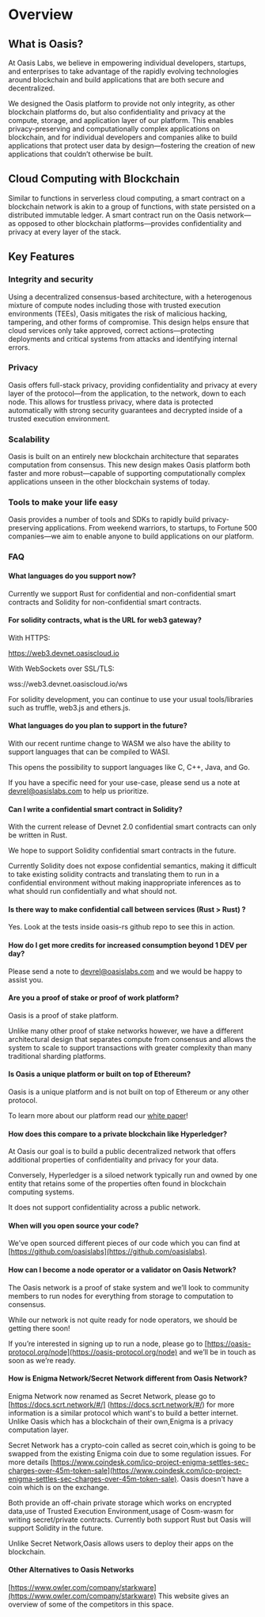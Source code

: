 # Overview

## What is Oasis?

At Oasis Labs, we believe in empowering individual developers, startups, and enterprises to take advantage of the rapidly evolving technologies around blockchain and build applications that are both secure and decentralized.

We designed the Oasis platform to provide not only integrity, as other blockchain platforms do, but also confidentiality and privacy at the compute, storage, and application layer of our platform. This enables privacy-preserving and computationally complex applications on blockchain, and for individual developers and companies alike to build applications that protect user data by design—fostering the creation of new applications that couldn’t otherwise be built.

## Cloud Computing with Blockchain

Similar to functions in serverless cloud computing, a smart contract on a blockchain network is akin to a group of functions, with state persisted on a distributed immutable ledger. A smart contract run on the Oasis network—as opposed to other blockchain platforms—provides confidentiality and privacy at every layer of the stack.

## Key Features

### Integrity and security

Using a decentralized consensus-based architecture, with a heterogenous mixture of compute nodes including those with trusted execution environments (TEEs), Oasis mitigates the risk of malicious hacking, tampering, and other forms of compromise. This design helps ensure that cloud services only take approved, correct actions—protecting deployments and critical systems from attacks and identifying internal errors.

### Privacy

Oasis offers full-stack privacy, providing confidentiality and privacy at every layer of the protocol—from the application, to the network, down to each node. This allows for trustless privacy, where data is protected automatically with strong security guarantees and decrypted inside of a trusted execution environment.

### Scalability

Oasis is built on an entirely new blockchain architecture that separates computation from consensus. This new design makes Oasis platform both faster and more robust—capable of supporting computationally complex applications unseen in the other blockchain systems of today.

### Tools to make your life easy

Oasis provides a number of tools and SDKs to rapidly build privacy-preserving applications. From weekend warriors, to startups, to Fortune 500 companies—we aim to enable anyone to build applications on our platform.

### FAQ

#### What languages do you support now?

Currently we support Rust for confidential and non-confidential smart contracts and Solidity for non-confidential smart contracts. 

#### For solidity contracts, what is the URL for web3 gateway? 

With HTTPS: 

https://web3.devnet.oasiscloud.io

With WebSockets over SSL/TLS:

wss://web3.devnet.oasiscloud.io/ws

For solidity development, you can continue to use your usual tools/libraries such as truffle, web3.js and ethers.js.

#### What languages do you plan to support in the future?

With our recent runtime change to WASM we also have the ability to support languages that can be compiled to WASI. 

This opens the possibility to support languages like C, C++, Java, and Go. 

If you have a specific need for your use-case, please send us a note at devrel@oasislabs.com to help us prioritize.

#### Can I write a confidential smart contract in Solidity?

With the current release of Devnet 2.0 confidential smart contracts can only be written in Rust. 

We hope to support Solidity confidential smart contracts in the future.  

Currently Solidity does not expose confidential semantics, making it difficult to take existing solidity contracts and translating them to run in a confidential environment without making inappropriate inferences as to what should run confidentially and what should not.

#### Is there way to make confidential call between services (Rust > Rust) ?

Yes.  Look at the tests inside oasis-rs github repo to see this in action. 

#### How do I get more credits for increased consumption beyond 1 DEV per day?

Please send a note to devrel@oasislabs.com and we would be happy to assist you.

#### Are you a proof of stake or proof of work platform?

Oasis is a proof of stake platform. 

Unlike many other proof of stake networks however, we have a different architectural design that separates compute from consensus and allows the system to scale to support transactions with greater complexity than many traditional sharding platforms.

#### Is Oasis a unique platform or built on top of Ethereum? 

Oasis is a unique platform and is not built on top of Ethereum or any other protocol. 

To learn more about our platform read our [white paper](https://www.oasis-protocol.org/whitepapers)!

#### How does this compare to a private blockchain like Hyperledger?

At Oasis our goal is to build a public decentralized network that offers additional properties of confidentiality and privacy for your data. 

Conversely, Hyperledger is a siloed network typically run and owned by one entity that retains some of the properties often found in blockchain computing systems. 

It does not support confidentiality across a public network.

#### When will you open source your code?

We’ve open sourced different pieces of our code which you can find at [https://github.com/oasislabs](https://github.com/oasislabs).

#### How can I become a node operator or a validator on Oasis Network?

The Oasis network is a proof of stake system and we’ll look to community members to run nodes for everything from storage to computation to consensus. 

While our network is not quite ready for node operators, we should be getting there soon! 

If you’re interested in signing up to run a node, please go to [https://oasis-protocol.org/node](https://oasis-protocol.org/node) and we’ll be in touch as soon as we’re ready.

#### How is Enigma Network/Secret Network different from Oasis Network?

Enigma Network now renamed as Secret Network, please go to [https://docs.scrt.network/#/] (https://docs.scrt.network/#/) for more information is a similar protocol which want's to build a better internet. Unlike Oasis which has a blockchain of their own,Enigma is a privacy computation layer. 

Secret Network has a crypto-coin called as secret coin,which is going to be swapped from the existing Enigma coin due to some regulation issues. For more details [https://www.coindesk.com/ico-project-enigma-settles-sec-charges-over-45m-token-sale](https://www.coindesk.com/ico-project-enigma-settles-sec-charges-over-45m-token-sale). Oasis doesn't have a coin which is on the exchange. 

Both provide an off-chain private storage which works on encrypted data,use of Trusted Execution Environment,usage of Cosm-wasm for writing secret/private contracts. Currently both support Rust but Oasis will support Solidity in the future. 

Unlike Secret Network,Oasis allows users to deploy their apps on the blockchain.

#### Other Alternatives to Oasis Networks
[https://www.owler.com/company/starkware](https://www.owler.com/company/starkware) This website gives an overview of some of the competitors in this space.
